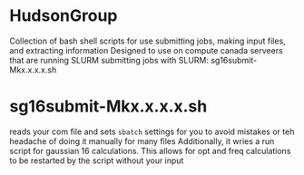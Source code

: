 # HudsonGroup
Collection of bash shell scripts for use submitting jobs, making input files, and extracting information
Designed to use on compute canada serveers that are running SLURM
submitting jobs with SLURM: sg16submit-Mkx.x.x.x.sh

# sg16submit-Mkx.x.x.x.sh
reads your com file and sets `sbatch` settings for you to avoid mistakes or teh headache of doing it manually for many files
Additionally, it wries a run script for gaussian 16 calculations. This allows for opt and freq calculations to be restarted by the script without your input
